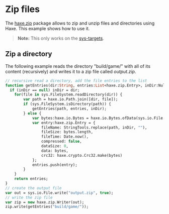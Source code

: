 [tags]: / "filesystem"

# Zip files

The [haxe.zip](http://api.haxe.org/haxe/zip) package allows to zip and unzip files and directories using Haxe. This example shows how to use it.

> **Note:** This only works on the [sys-targets](/category/beginner/using-filesystem.html).

## Zip a directory

The following example reads the directory "build/game/" with all of its content (recursively) and writes it to a zip file called _output.zip_.

```haxe
// recursive read a directory, add the file entries to the list
function getEntries(dir:String, entries:List<haxe.zip.Entry>, inDir:Null<String> = null) {
  if (inDir == null) inDir = dir;
	for(file in sys.FileSystem.readDirectory(dir)) {
		var path = haxe.io.Path.join([dir, file]);
		if (sys.FileSystem.isDirectory(path)) {
			getEntries(path, entries, inDir);
		} else {
			var bytes:haxe.io.Bytes = haxe.io.Bytes.ofData(sys.io.File.getBytes(path).getData());
			var entry:haxe.zip.Entry = {
				fileName: StringTools.replace(path, inDir, ""), 
				fileSize: bytes.length,
				fileTime: Date.now(),
				compressed: false,
				dataSize: 0,
				data: bytes,
				crc32: haxe.crypto.Crc32.make(bytes)
			};
			entries.push(entry);
		}
	}
	return entries;
}
// create the output file 
var out = sys.io.File.write("output.zip", true);
// write the zip file
var zip = new haxe.zip.Writer(out);
zip.write(getEntries("build/game/"));
```
